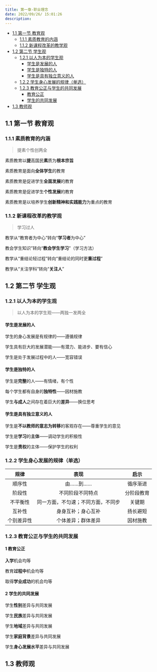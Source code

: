 ```yaml
---
title: 第一章-职业理念
date: 2022/09/26/ 15:01:26
description: 
---
```


- [1.1 第一节 教育观](#11-第一节-教育观)
  - [1.1.1 素质教育的内涵](#111-素质教育的内涵)
  - [1.1.2 新课程改革的教学观](#112-新课程改革的教学观)
- [1.2 第二节 学生观](#12-第二节-学生观)
  - [1.2.1 以人为本的学生观](#121-以人为本的学生观)
    - [学生是发展的人](#学生是发展的人)
    - [学生是独特的人](#学生是独特的人)
    - [学生是具有独立意义的人](#学生是具有独立意义的人)
  - [1.2.2 学生身心发展的规律（单选）](#122-学生身心发展的规律单选)
  - [1.2.3 教育公正与学生的共同发展](#123-教育公正与学生的共同发展)
    - [教育公正](#教育公正)
    - [学生的共同发展](#学生的共同发展)
- [1.3 教师观](#13-教师观)

## 1.1 第一节 教育观

### 1.1.1 素质教育的内涵

> 提素个性创两全

素质教育以**提**高国民**素**质为**根本宗旨**

素质教育是面向**全体学生**的教育

素质教育是促进学生**全面发展**的教育

素质教育是促进学生**个性发展**的教育

素质教育是以培养学生**创新精神和实践能力**为重点的教育

### 1.1.2 新课程改革的教学观

> 学习过人

教学从“教育者为中心”转向“**学习者**为中心”

教会学生知识”转向“**教会学生学习**”（学习方法）

教学从“重结论轻过程”转向“重结论的同时更**重过程**”

教学从“关注学科”转向“**关注人**”

## 1.2 第二节 学生观

### 1.2.1 以人为本的学生观

> 以人为本的学生观——两独一发两全

#### 学生是发展的人

学生的身心发展是有规律的——遵循规律

学生具有巨大的发展潜能——有潜力、能进步、要有信心

学生是处于发展过程中的人——宽容错误

#### 学生是独特的人

学生是**完整**的人——有情绪，有个性

每个学生都有自身的**独特性**——因材施教

学生**与成人**之间存在着巨大的**差异**——换位思考

#### 学生是具有独立意义的人

学生是**不以教师的意志为转移**的客观存在——尊重学生的意见

学生是**学习**的**主体**——调动学生的积极性

学生是**责权**的主体——保护学生的权利

### 1.2.2 学生身心发展的规律（单选）

|    规律    |                表现                |    启示    |
| :--------: | :--------------------------------: | :--------: |
|   顺序性   |              由……到……              |  循序渐进  |
|   阶段性   |          不同阶段不同特点          | 分阶段教育 |
|  不平衡性  | 同一方面，不匀速；不同方面，不同步 |   关键期   |
|   互补性   |         身身互补；身心互补         |  扬长避短  |
| 个别差异性 |         个体差异；群体差异         |  因材施教  |

### 1.2.3 教育公正与学生的共同发展

#### 1 教育公正

**入学**机会均等

教育**过程中**机会均等

取得**学业成功**的机会均等

#### 2 学生的共同发展

学生**性别**差异与共同发展

学生**民族**差异与共同发展

学生**地域**差异与共同发展

学生**家庭背景**差异与共同发展

学生**身心发展水平**差异与共同发展

## 1.3 教师观
